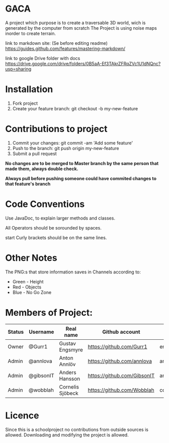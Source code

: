 # GACA

A project which purpose is to create a traversable 3D world, wich is generated by the computer from scratch
The Project is using noise maps inorder to create terrain. 


link to markdown site: (Se before editing readme) https://guides.github.com/features/mastering-markdown/

link to google Drive folder with docs https://drive.google.com/drive/folders/0B5aA-Ef3TAkrZFRqZVc1U1dNQnc?usp=sharing

# Installation

1. Fork project
1. Create your feature branch: git checkout -b my-new-feature


# Contributions to project
1. Commit your changes: git commit -am 'Add some feature'
1. Push to the branch: git push origin my-new-feature
1. Submit a pull request

**No changes are to be merged to Master branch by the same person that made them, always double check.**

**Always pull before pushing someone could have commited changes to that feature's branch**

# Code Conventions

Use JavaDoc, to explain larger methods and classes.

All Operators should be sorounded by spaces. 

start Curly brackets should be on the same lines. 

# Other Notes

The PNG:s that store information saves in Channels according to: 

* Green - Height
* Red   - Objects
* Blue  - No Go Zone

# Members of Project:
Status | Username | Real name | Github account | CID
------------ | ------------- | ------------ | ------------- | ------------- 
Owner | @Gurr1 | Gustav Engsmyre | https://github.com/Gurr1 | engsmyre
Admin |  @annlova | Anton Annlöv | https://github.com/annlova | annlova
Admin | @gibsonIT | Anders Hansson | https://github.com/GibsonIT | anderhan
Admin | @wobblah | Cornelis Sjöbeck | https://github.com/Wobblah | corsjo

# Licence
Since this is a schoolproject no contributions from outside sources is allowed. 
Downloading and modifying the project is allowed. 

 

